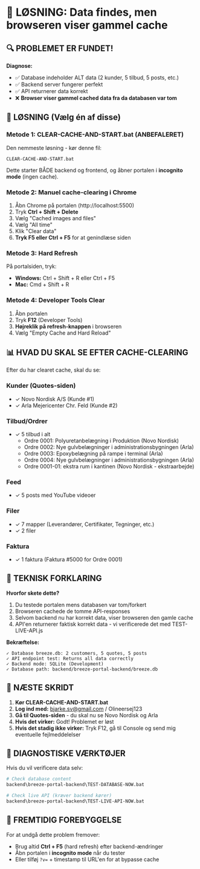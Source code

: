 # 🎉 LØSNING: Data findes, men browseren viser gammel cache

## 🔍 PROBLEMET ER FUNDET!

**Diagnose:**
- ✅ Database indeholder ALT data (2 kunder, 5 tilbud, 5 posts, etc.)
- ✅ Backend server fungerer perfekt
- ✅ API returnerer data korrekt
- ❌ **Browser viser gammel cached data fra da databasen var tom**

## 🚀 LØSNING (Vælg én af disse)

### **Metode 1: CLEAR-CACHE-AND-START.bat (ANBEFALERET)**
Den nemmeste løsning - kør denne fil:
```
CLEAR-CACHE-AND-START.bat
```

Dette starter BÅDE backend og frontend, og åbner portalen i **incognito mode** (ingen cache).

### **Metode 2: Manuel cache-clearing i Chrome**
1. Åbn Chrome på portalen (http://localhost:5500)
2. Tryk **Ctrl + Shift + Delete**
3. Vælg "Cached images and files"
4. Vælg "All time"
5. Klik "Clear data"
6. **Tryk F5 eller Ctrl + F5** for at genindlæse siden

### **Metode 3: Hard Refresh**
På portalsiden, tryk:
- **Windows:** Ctrl + Shift + R eller Ctrl + F5
- **Mac:** Cmd + Shift + R

### **Metode 4: Developer Tools Clear**
1. Åbn portalen
2. Tryk **F12** (Developer Tools)
3. **Højreklik på refresh-knappen** i browseren
4. Vælg "Empty Cache and Hard Reload"

## 📊 HVAD DU SKAL SE EFTER CACHE-CLEARING

Efter du har clearet cache, skal du se:

### **Kunder (Quotes-siden)**
- ✓ Novo Nordisk A/S (Kunde #1)
- ✓ Arla Mejericenter Chr. Feld (Kunde #2)

### **Tilbud/Ordrer**
- ✓ 5 tilbud i alt
  - Ordre 0001: Polyuretanbelægning i Produktion (Novo Nordisk)
  - Ordre 0002: Nye gulvbelægninger i administrationsbygningen (Arla)
  - Ordre 0003: Epoxybelægning på rampe i terminal (Arla)
  - Ordre 0004: Nye gulvbelægninger i administrationsbygningen (Arla)
  - Ordre 0001-01: ekstra rum i kantinen (Novo Nordisk - ekstraarbejde)

### **Feed**
- ✓ 5 posts med YouTube videoer

### **Filer**
- ✓ 7 mapper (Leverandører, Certifikater, Tegninger, etc.)
- ✓ 2 filer

### **Faktura**
- ✓ 1 faktura (Faktura #5000 for Ordre 0001)

## 🔧 TEKNISK FORKLARING

**Hvorfor skete dette?**

1. Du testede portalen mens databasen var tom/forkert
2. Browseren cachede de tomme API-responses
3. Selvom backend nu har korrekt data, viser browseren den gamle cache
4. API'en returnerer faktisk korrekt data - vi verificerede det med TEST-LIVE-API.js

**Bekræftelse:**
```
✓ Database breeze.db: 2 customers, 5 quotes, 5 posts
✓ API endpoint test: Returns all data correctly
✓ Backend mode: SQLite (Development)
✓ Database path: backend/breeze-portal-backend/breeze.db
```

## 🎯 NÆSTE SKRIDT

1. **Kør CLEAR-CACHE-AND-START.bat**
2. **Log ind med:** bjarke.sv@gmail.com / Olineersej123
3. **Gå til Quotes-siden** - du skal nu se Novo Nordisk og Arla
4. **Hvis det virker:** Godt! Problemet er løst
5. **Hvis det stadig ikke virker:** Tryk F12, gå til Console og send mig eventuelle fejlmeddelelser

## 🧪 DIAGNOSTISKE VÆRKTØJER

Hvis du vil verificere data selv:
```bash
# Check database content
backend\breeze-portal-backend\TEST-DATABASE-NOW.bat

# Check live API (kræver backend kører)
backend\breeze-portal-backend\TEST-LIVE-API-NOW.bat
```

## 📝 FREMTIDIG FOREBYGGELSE

For at undgå dette problem fremover:
- Brug altid **Ctrl + F5** (hard refresh) efter backend-ændringer
- Åbn portalen i **incognito mode** når du tester
- Eller tilføj `?v=` + timestamp til URL'en for at bypasse cache

